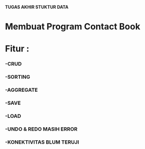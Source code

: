 **TUGAS AKHIR STUKTUR DATA**
# Membuat Program Contact Book
# Fitur :
### -CRUD
### -SORTING
### -AGGREGATE
### -SAVE
### -LOAD
### -UNDO & REDO MASIH ERROR
### -KONEKTIVITAS BLUM TERUJI
